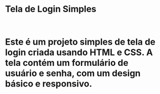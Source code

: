 <h1>Tela de Login Simples<h1/><br>
Este é um projeto simples de tela de login criada usando HTML e CSS. A tela contém um formulário de usuário e senha, com um design básico e responsivo.
